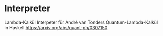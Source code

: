 # Interpreter
Lambda-Kalkül Interpeter für André van Tonders Quantum-Lambda-Kalkül in Haskell
https://arxiv.org/abs/quant-ph/0307150

